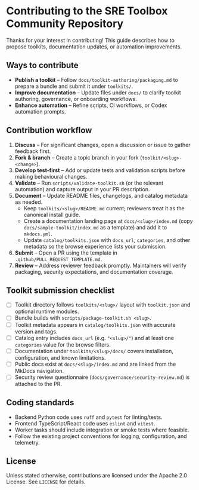 # Contributing to the SRE Toolbox Community Repository

Thanks for your interest in contributing! This guide describes how to propose toolkits, documentation updates, or automation improvements.

## Ways to contribute

- **Publish a toolkit** – Follow `docs/toolkit-authoring/packaging.md` to prepare a bundle and submit it under `toolkits/`.
- **Improve documentation** – Update files under `docs/` to clarify toolkit authoring, governance, or onboarding workflows.
- **Enhance automation** – Refine scripts, CI workflows, or Codex automation prompts.

## Contribution workflow

1. **Discuss** – For significant changes, open a discussion or issue to gather feedback first.
2. **Fork & branch** – Create a topic branch in your fork (`toolkit/<slug>-<change>`).
3. **Develop test-first** – Add or update tests and validation scripts before making behavioural changes.
4. **Validate** – Run `scripts/validate-toolkit.sh` (or the relevant automation) and capture output in your PR description.
5. **Document** – Update README files, changelogs, and catalog metadata as needed.
   - Keep `toolkits/<slug>/README.md` current; reviewers treat it as the
     canonical install guide.
   - Create a documentation landing page at `docs/<slug>/index.md` (copy
     `docs/sample-toolkit/index.md` as a template) and add it to `mkdocs.yml`.
   - Update `catalog/toolkits.json` with `docs_url`, `categories`, and other
     metadata so the browse experience lists your submission.
6. **Submit** – Open a PR using the template in `.github/PULL_REQUEST_TEMPLATE.md`.
7. **Review** – Address reviewer feedback promptly. Maintainers will verify packaging, security expectations, and documentation coverage.

## Toolkit submission checklist

- [ ] Toolkit directory follows `toolkits/<slug>/` layout with `toolkit.json` and optional runtime modules.
- [ ] Bundle builds with `scripts/package-toolkit.sh <slug>`.
- [ ] Toolkit metadata appears in `catalog/toolkits.json` with accurate version and tags.
- [ ] Catalog entry includes `docs_url` (e.g. `"<slug>/"`) and at least one
      `categories` value for the browse filters.
- [ ] Documentation under `toolkits/<slug>/docs/` covers installation, configuration, and known limitations.
- [ ] Public docs exist at `docs/<slug>/index.md` and are linked from the
      MkDocs navigation.
- [ ] Security review questionnaire (`docs/governance/security-review.md`) is attached to the PR.

## Coding standards

- Backend Python code uses `ruff` and `pytest` for linting/tests.
- Frontend TypeScript/React code uses `eslint` and `vitest`.
- Worker tasks should include integration or smoke tests where feasible.
- Follow the existing project conventions for logging, configuration, and telemetry.

## License

Unless stated otherwise, contributions are licensed under the Apache 2.0 License. See `LICENSE` for details.
